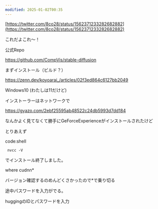 ```yaml
---
modified: 2025-01-02T00:35
---
```

  

  

[https://twitter.com/8co28/status/1562371233282682882](https://twitter.com/8co28/status/1562371233282682882)

これだよこれ～！

公式Repo

https://github.com/CompVis/stable-diffusion

まずインストール（ビルド？）

https://zenn.dev/koyoarai_/articles/02f3ed864c6127bb2049

Windows10 (わたしは11だけど)

インストーラーはネットワークで

https://gyazo.com/2ebf25595ab48522c24db5993d7dd184

なんかよく見てなくて勝手にGeForceExperienceがインストールされたけど

とりあえず

code:shell

```Plain
 nvcc -V
```

でインストール終了しました。

where cudnn*

バージョン確認するのめんどくさかったので*で乗り切る

途中パスワードを入力がでる。

huggingのIDとパスワードを入力